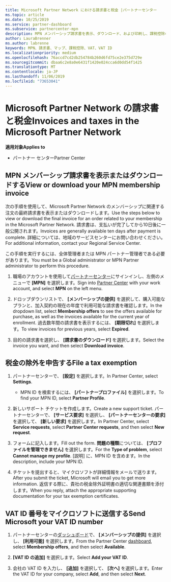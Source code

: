 ```yaml
---
title: Microsoft Partner Network における請求書と税金 |パートナーセンター
ms.topic: article
ms.date: 10/25/2019
ms.service: partner-dashboard
ms.subservice: partnercenter-mpn
description: MPN メンバーシップ請求書を表示、ダウンロード、および印刷し、課税控除のファイルを送信して、Microsoft の VAT ID 番号を送信する方法について説明します。
author: LauraBrenner
ms.author: labrenne
keywords: MPN、請求書、マップ、課税控除、VAT、VAT ID
ms.localizationpriority: medium
ms.openlocfilehash: 76accd7cd2db254784b260d6fd75ce2e375d729e
ms.sourcegitcommit: dbaa6c2e8a0e6431f1420e024cca6d0dd54f1425
ms.translationtype: MT
ms.contentlocale: ja-JP
ms.lasthandoff: 11/06/2019
ms.locfileid: "73653041"
---
```

# <a name="invoices-and-taxes-in-the-microsoft-partner-network"></a><span data-ttu-id="cb2a2-104">Microsoft Partner Network の請求書と税金</span><span class="sxs-lookup"><span data-stu-id="cb2a2-104">Invoices and taxes in the Microsoft Partner Network</span></span>

<span data-ttu-id="cb2a2-105">**適用対象**</span><span class="sxs-lookup"><span data-stu-id="cb2a2-105">**Applies to**</span></span>

-  <span data-ttu-id="cb2a2-106">パートナー センター</span><span class="sxs-lookup"><span data-stu-id="cb2a2-106">Partner Center</span></span>

## <a name="view-or-download-your-mpn-membership-invoice"></a><span data-ttu-id="cb2a2-107">MPN メンバーシップ請求書を表示またはダウンロードする</span><span class="sxs-lookup"><span data-stu-id="cb2a2-107">View or download your MPN membership invoice</span></span>

<span data-ttu-id="cb2a2-108">次の手順を使用して、Microsoft Partner Network のメンバーシップに関連する注文の最終請求書を表示またはダウンロードします。</span><span class="sxs-lookup"><span data-stu-id="cb2a2-108">Use the steps below to view or download the final invoice for an order related to your membership in the Microsoft Partner Network.</span></span> <span data-ttu-id="cb2a2-109">請求書は、支払いが完了してから10日後に一般公開されます。</span><span class="sxs-lookup"><span data-stu-id="cb2a2-109">Invoices are generally available ten days after payment is complete.</span></span> <span data-ttu-id="cb2a2-110">詳細については、地域のサービスセンターにお問い合わせください。</span><span class="sxs-lookup"><span data-stu-id="cb2a2-110">For additional information, contact your Regional Service Center.</span></span>  

<span data-ttu-id="cb2a2-111">この手順を実行するには、全体管理者または MPN パートナー管理者である必要があります。</span><span class="sxs-lookup"><span data-stu-id="cb2a2-111">You must be a Global administrator or MPN Partner administrator to perform this procedure.</span></span> 

1.  <span data-ttu-id="cb2a2-112">職場のアカウントを使用して[パートナーセンター](https://partner.microsoft.com/dashboard/home)にサインインし、左側のメニューで **[MPN]** を選択します。</span><span class="sxs-lookup"><span data-stu-id="cb2a2-112">Sign into [Partner Center](https://partner.microsoft.com/dashboard/home) with your work account, and select **MPN** on the left menu.</span></span>

4.  <span data-ttu-id="cb2a2-113">ドロップダウンリストで、 **[メンバーシップの提供]** を選択して、購入可能なプランと、加入契約の現在の年度で利用可能な請求書を確認します。</span><span class="sxs-lookup"><span data-stu-id="cb2a2-113">In the dropdown list, select **Membership offers** to see the offers available for purchase, as well as the invoices available for the current year of enrollment.</span></span> <span data-ttu-id="cb2a2-114">過去数年間の請求書を表示するには、 **[期限切れ]** を選択します。</span><span class="sxs-lookup"><span data-stu-id="cb2a2-114">To view invoices for previous years, select **Expired**.</span></span>

6.  <span data-ttu-id="cb2a2-115">目的の請求書を選択し、 **[請求書のダウンロード]** を選択します。</span><span class="sxs-lookup"><span data-stu-id="cb2a2-115">Select the invoice you want, and then select **Download invoice**.</span></span> 

## <a name="file-a-tax-exemption"></a><span data-ttu-id="cb2a2-116">税金の除外を申告する</span><span class="sxs-lookup"><span data-stu-id="cb2a2-116">File a tax exemption</span></span>

1.  <span data-ttu-id="cb2a2-117">パートナーセンターで、 **[設定]** を選択します。</span><span class="sxs-lookup"><span data-stu-id="cb2a2-117">In Partner Center, select **Settings**.</span></span>
    - <span data-ttu-id="cb2a2-118">MPN ID を検索するには、 **[パートナープロファイル]** を選択します。</span><span class="sxs-lookup"><span data-stu-id="cb2a2-118">To find your MPN ID, select **Partner Profile**.</span></span>

2.  <span data-ttu-id="cb2a2-119">新しいサポート チケットを作成します。</span><span class="sxs-lookup"><span data-stu-id="cb2a2-119">Create a new support ticket.</span></span> <span data-ttu-id="cb2a2-120">パートナーセンターで、 **[サービス要求]** を選択し、 **[パートナーセンターの要求]** を選択して、 **[新しい要求]** を選択します。</span><span class="sxs-lookup"><span data-stu-id="cb2a2-120">In Partner Center, select **Service requests**, select **Partner Center requests**, and then select **New request**.</span></span>

3.  <span data-ttu-id="cb2a2-121">フォームに記入します。</span><span class="sxs-lookup"><span data-stu-id="cb2a2-121">Fill out the form.</span></span> <span data-ttu-id="cb2a2-122">**問題の種類**については、 **[プロファイルを管理できません]** を選択します。</span><span class="sxs-lookup"><span data-stu-id="cb2a2-122">For the **Type of problem**, select **Cannot manage my profile**.</span></span> <span data-ttu-id="cb2a2-123">[説明] に、MPN ID を含めます。</span><span class="sxs-lookup"><span data-stu-id="cb2a2-123">In the description, include your MPN ID.</span></span>

4.  <span data-ttu-id="cb2a2-124">チケットを提出すると、マイクロソフトが詳細情報をメールで送ります。</span><span class="sxs-lookup"><span data-stu-id="cb2a2-124">After you submit the ticket, Microsoft will email you to get more information.</span></span> <span data-ttu-id="cb2a2-125">返信する際に、貴社の税金除外証明書の適切な関連書類を添付します。</span><span class="sxs-lookup"><span data-stu-id="cb2a2-125">When you reply, attach the appropriate supporting documentation for your tax exemption certificates.</span></span>

## <a name="send-microsoft-your-vat-id-number"></a><span data-ttu-id="cb2a2-126">VAT ID 番号をマイクロソフトに送信する</span><span class="sxs-lookup"><span data-stu-id="cb2a2-126">Send Microsoft your VAT ID number</span></span>

1.  <span data-ttu-id="cb2a2-127">パートナーセンターの[ダッシュボード](https://partner.microsoft.com/dashboard/home)で、 **[メンバーシップの提供]** を選択し、 **[利用可能]** を選択します。</span><span class="sxs-lookup"><span data-stu-id="cb2a2-127">From the Partner Center [dashboard](https://partner.microsoft.com/dashboard/home), select **Membership offers**, and then select **Available**.</span></span> 

2.  <span data-ttu-id="cb2a2-128">**[VAT ID の追加]** を選択します。</span><span class="sxs-lookup"><span data-stu-id="cb2a2-128">Select **Add your VAT ID**.</span></span> 

3.  <span data-ttu-id="cb2a2-129">会社の VAT ID を入力し、 **[追加]** を選択して、 **[次へ]** を選択します。</span><span class="sxs-lookup"><span data-stu-id="cb2a2-129">Enter the VAT ID for your company, select **Add**, and then select **Next**.</span></span> 

